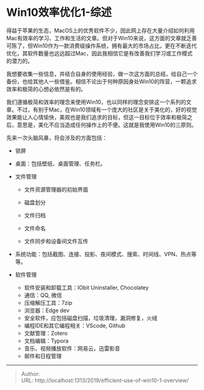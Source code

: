 # Win10效率优化1-综述


得益于苹果的生态，MacOS上的优秀软件不少，因此网上存在大量介绍如何利用Mac有效率的学习、工作和生活的文章。但对于Win10来说，这方面的文章就乏善可陈了，但Win10作为一款消费级操作系统，拥有最大的市场占比，更在不断迭代优化，其软件数量也远远超过Mac，因此我相信它是有改善我们学习或工作模式的潜力的。

我想要收集一些信息，并结合自身的使用经验，做一次这方面的总结，给自己一个备份，也给其他人一些借鉴。相信不论出于何种原因身处Win10的阵营，一颗追求效率和极简的心想必依然是有的。

我们遵循极简和效率的理念来使用Win10，也以同样的理念安排这一个系列的文章。不过，有别于Mac，在Win10领域有一个庞大的社区是关于美化的，好的视觉效果能让人心情愉快，美观也是我们追求的目标，但这一目标位于效率和极简之后，意思是，美化不应当造成任何操作上的不便。这就是我使用Win10的三原则。

先来一次头脑风暴，将会涉及的方面包括：

- 锁屏

- 桌面：包括壁纸、桌面管理、任务栏。

- 文件管理

  - 文件资源管理器的初始界面

  - 磁盘划分

  - 文件归档

  - 文件命名

  - 文件同步和设备间文件互传

- 系统功能：包括截图、连接、投影、夜间模式、搜索、时间线、VPN、热点等等。

- 软件管理
  - 软件安装和卸载工具：IObit Uninstaller, Chocolatey
  - 通信：QQ, 微信
  - 压缩解压工具：7zip
  - 浏览器：Edge dev
  - 安全软件，应包括磁盘扫描，垃圾清理，漏洞修复，火绒
  - 编程IDE和其它编程相关：VScode, Github
  - 文献管理：Zotero
  - 文档编辑：Typora
  - 音乐、视频播放软件：网易云，迅雷影音
  - 邮件和日程管理


---

> Author:   
> URL: http://localhost:1313/2019/efficient-use-of-win10-1-overview/  

